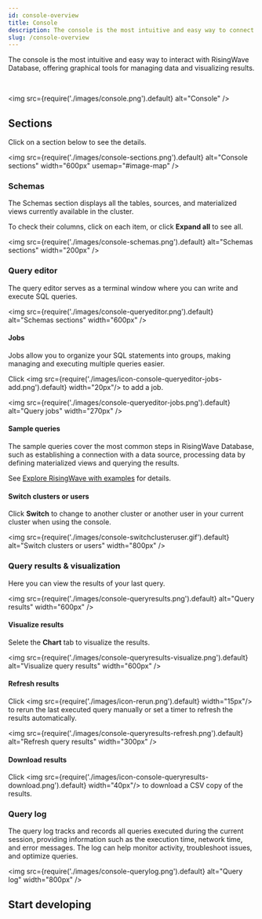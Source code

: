 ```yaml
---
id: console-overview
title: Console
description: The console is the most intuitive and easy way to connect to and interact with RisingWave Database, offering graphical tools for managing data and visualizing results.
slug: /console-overview
---
```


The console is the most intuitive and easy way to interact with RisingWave Database, offering graphical tools for managing data and visualizing results.

<defaultButton text="Go to Console" url="https://risingwave-cloud.com/console/" block/>

<br/>

<img
src={require('./images/console.png').default}
alt="Console"
/>

## Sections

Click on a section below to see the details.

<img
src={require('./images/console-sections.png').default}
alt="Console sections"
width="600px"
usemap="#image-map"
/>

<map name="image-map">
    <area href="#schemas" coords="2,2,150,565" shape="rect" />
    <area href="#query-editor" coords="154,2,597,303" shape="rect" />
    <area href="#query-results--visualization" coords="154,305,597,480" shape="rect" />
    <area href="#query-log" coords="154,485,597,564" shape="rect" />
</map>

### Schemas

The Schemas section displays all the tables, sources, and materialized views currently available in the cluster.

To check their columns, click on each item, or click **Expand all** to see all.

<img
src={require('./images/console-schemas.png').default}
alt="Schemas sections"
width="200px"
/>

### Query editor

The query editor serves as a terminal window where you can write and execute SQL queries.

<img
src={require('./images/console-queryeditor.png').default}
alt="Schemas sections"
width="600px"
/>

#### Jobs

Jobs allow you to organize your SQL statements into groups, making managing and executing multiple queries easier.

Click <img src={require('./images/icon-console-queryeditor-jobs-add.png').default} width="20px"/> to add a job.

<img
src={require('./images/console-queryeditor-jobs.png').default}
alt="Query jobs"
width="270px"
/>

#### Sample queries

The sample queries cover the most common steps in RisingWave Database, such as establishing a connection with a data source, processing data by defining materialized views and querying the results.

See [Explore RisingWave with examples](/cloud/quickstart.md/?step=4) for details.

#### Switch clusters or users

Click **Switch** to change to another cluster or another user in your current cluster when using the console.

<img
src={require('./images/console-switchclusteruser.gif').default}
alt="Switch clusters or users"
width="800px"
/>

### Query results & visualization

Here you can view the results of your last query.

<img
src={require('./images/console-queryresults.png').default}
alt="Query results"
width="600px"
/>

#### Visualize results

Selete the **Chart** tab to visualize the results.

<img
src={require('./images/console-queryresults-visualize.png').default}
alt="Visualize query results"
width="600px"
/>

#### Refresh results

Click <img src={require('./images/icon-rerun.png').default} width="15px"/> to rerun the last executed query manually or set a timer to refresh the results automatically.

<img
src={require('./images/console-queryresults-refresh.png').default}
alt="Refresh query results"
width="300px"
/>

#### Download results

Click <img src={require('./images/icon-console-queryresults-download.png').default} width="40px"/> to download a CSV copy of the results.

### Query log

The query log tracks and records all queries executed during the current session, providing information such as the execution time, network time, and error messages. The log can help monitor activity, troubleshoot issues, and optimize queries.

<img
src={require('./images/console-querylog.png').default}
alt="Query log"
width="800px"
/>

## Start developing

<card
title="Develop with RisingWave Cloud"
content="RisingWave Cloud leverages the superpower of RisingWave Database, an open-source distributed SQL database specifically designed for stream processing. Start building your real-time applications with RisingWave Database using the console."
cloud="develop-overview"
/>